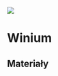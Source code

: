 [![](https://img.shields.io/badge/Facebook-%23TestowanieOprogramowania-blue.svg)](https://www.facebook.com/groups/TestowanieOprogramowania/)


# Winium

## Materiały
